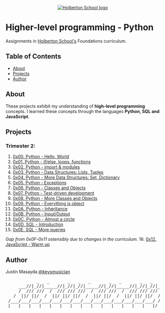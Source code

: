 <p align="center">
  <a href=#>
    <img src="https://intranet.hbtn.io/assets/holberton-logo-full-black-157ccfa3d2134776c1e3f78c0fe682968e8848b64fcacc6187976044f75f35a8.png" alt="Holberton School logo">
  </a>
</p>

# Higher-level programming - Python
Assignments in [Holberton School's](https://www.holbertonschool.com/) Foundations curriculum.

## Table of Contents
* [About](#about)
* [Projects](#projects)
* [Author](#author)

## About
These projects exhibit my understanding of **high-level programming** concepts. I learned these concepts through the languages **Python, SQL and JavaScript**.

## Projects
### Trimester 2:
1. [0x00. Python - Hello, World](https://github.com/keysmusician/holbertonschool-higher_level_programming/tree/main/0x00-hello_world)
2. [0x01. Python - if/else, loops, functions](https://github.com/keysmusician/holbertonschool-higher_level_programming/tree/master/0x01-python-if_else_loops_functions)
3. [0x02. Python - import & modules](https://github.com/keysmusician/holbertonschool-higher_level_programming/tree/master/0x02-python-import_modules)
4. [0x03. Python - Data Structures: Lists, Tuples](https://github.com/keysmusician/holbertonschool-higher_level_programming/tree/master/0x03-python-data_structures)
5. [0x04. Python - More Data Structures: Set, Dictionary](https://github.com/keysmusician/holbertonschool-higher_level_programming/tree/master/0x04-python-more_data_structures)
6. [0x05. Python - Exceptions](https://github.com/keysmusician/holbertonschool-higher_level_programming/tree/master/0x05-python-exceptions)
7. [0x06. Python - Classes and Objects](https://github.com/keysmusician/holbertonschool-higher_level_programming/tree/master/0x06-python-classes)
8. [0x07. Python - Test-driven development](https://github.com/keysmusician/holbertonschool-higher_level_programming/tree/master/0x07-python-test_driven_development)
9. [0x08. Python - More Classes and Objects](https://github.com/keysmusician/holbertonschool-higher_level_programming/tree/master/0x08-python-more_classes)
10. [0x09. Python - Everything is object](https://github.com/keysmusician/holbertonschool-higher_level_programming/tree/master/0x09-python-everything_is_object)
11. [0x0A. Python - Inheritance](https://github.com/keysmusician/holbertonschool-higher_level_programming/tree/master/0x0A-python-inheritance)
12. [0x0B. Python - Input/Output](https://github.com/keysmusician/holbertonschool-higher_level_programming/tree/master/0x0B-python-input_output)
13. [0x0C. Python - Almost a circle](https://github.com/keysmusician/holbertonschool-higher_level_programming/tree/master/0x0C-python-almost_a_circle)
14. [0x0D. SQL - Introduction](https://github.com/keysmusician/holbertonschool-higher_level_programming/tree/master/0x0D-SQL_introduction)
15. [0x0E. SQL - More queries](https://github.com/keysmusician/holbertonschool-higher_level_programming/tree/master/0x0E-SQL_more_queries)

_Gap from 0x0F–0x11 ostensibly due to changes in the curriculum._
16. [0x12. JavaScript - Warm up](https://github.com/keysmusician/holbertonschool-higher_level_programming/tree/master/0x12-javascript-warm_up)


## Author
Justin Masayda [@keysmusician](https://github.com/keysmusician)
<pre align="center">
            _   _       _   _   _       _   _       _   _   _      
     ___//|_//|_____//|_//|_//|_____//|_//|_____//|_//|_//|___
     /  /// ///  /  /// /// ///  /  /// ///  /  /// /// ///  / |
   /  ||/ ||/  /  ||/ ||/ ||/  /  ||/ ||/  /  ||/ ||/ ||/  / /
 /___/___/___/___/___/___/___/___/___/___/___/___/___/___/ /
|___|___|___|___|___|___|___|___|___|___|___|___|___|___|/
</pre>
<p><span style="font-family: 'Lucida Console'; line-height: 14px; font-size: 14px; display: inline-block;">&nbsp;</span></p>  

